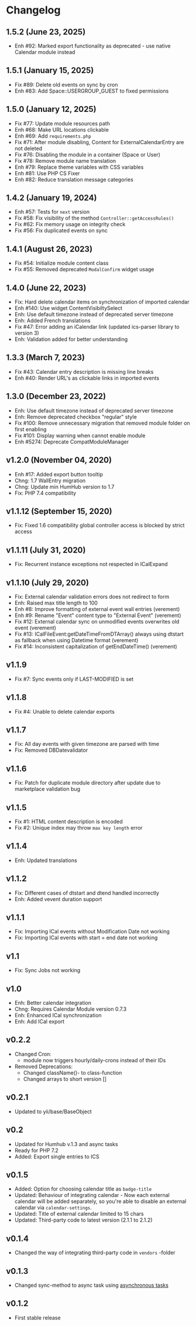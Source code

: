 Changelog
=========

1.5.2 (June 23, 2025)
---------------------
- Enh #92: Marked export functionality as deprecated - use native Calendar module instead

1.5.1 (January 15, 2025)
------------------------
- Fix #89: Delete old events on sync by cron
- Enh #83: Add Space::USERGROUP_GUEST to fixed permissions

1.5.0 (January 12, 2025)
------------------------
- Fix #77: Update module resources path
- Enh #68: Make URL locations clickable
- Enh #69: Add `requirements.php`
- Fix #71: After module disabling, Content for ExternalCalendarEntry are not deleted
- Fix #76: Disabling the module in a container (Space or User)
- Fix #78: Remove module name translation
- Enh #79: Replace theme variables with CSS variables
- Enh #81: Use PHP CS Fixer
- Enh #82: Reduce translation message categories

1.4.2 (January 19, 2024)
-----------------------
- Enh #57: Tests for `next` version
- Fix #58: Fix visibility of the method `Controller::getAccessRules()`
- Fix #62: Fix memory usage on integrity check
- Fix #56: Fix duplicated events on sync

1.4.1 (August 26, 2023)
-----------------------
- Fix #54: Initialize module content class
- Fix #55: Removed deprecated `ModalConfirm` widget usage

1.4.0 (June 22, 2023)
---------------------
- Fix: Hard delete calendar items on synchronization of imported calendar
- Enh #140: Use widget ContentVisibiltySelect
- Enh: Use default timezone instead of deprecated server timezone
- Enh: Added French translations
- Fix #47: Error adding an iCalendar link (updated ics-parser library to version 3)
- Enh: Validation added for better understanding

1.3.3 (March 7, 2023)
---------------------
- Fix #43: Calendar entry description is missing line breaks
- Enh #40: Render URL's as clickable links in imported events

1.3.0 (December 23, 2022)
-------------------------
- Enh: Use default timezone instead of deprecated server timezone
- Enh: Remove deprecated checkbox "regular" style
- Fix #100: Remove unnecessary migration that removed module folder on first enabling
- Fix #101: Display warning when cannot enable module
- Enh #5274: Deprecate CompatModuleManager

v1.2.0 (November 04, 2020)
----------------------
- Enh #17: Added export button tooltip
- Chng: 1.7 WallEntry migration
- Chng: Update min HumHub version to 1.7
- Fix: PHP 7.4 compatibility

v1.1.12 (September 15, 2020)
----------------------
- Fix: Fixed 1.6 compatibility global controller access is blocked by strict access

v1.1.11 (July 31, 2020)
----------------------
- Fix: Recurrent instance exceptions not respected in ICalExpand

v1.1.10 (July 29, 2020)
----------------------
- Fix: External calendar validation errors does not redirect to form
- Enh: Raised max title length to 100
- Enh #8: Improve formatting of external event wall entries (verement)
- Enh #9: Rename "Event" content type to "External Event" (verement)
- Fix #12: External calendar sync on unmodified events overwrites old event (verement)
- Fix #13: ICalFileEvent:getDateTimeFromDTArray() always using dtstart as fallback when using Datetime format (verement)
- Fix #14: Inconsistent capitalization of getEndDateTime() (verement)

v1.1.9
----------------------
- Fix #7: Sync events only if LAST-MODIFIED is set

v1.1.8
----------------------
- Fix #4: Unable to delete calendar exports

v1.1.7
----------------------
- Fix: All day events with given timezone are parsed with time
- Fix: Removed DBDatevalidator

v1.1.6
----------------------
- Fix: Patch for duplicate module directory after update due to marketplace validation bug

v1.1.5
----------------------
- Fix #1: HTML content description is encoded
- Fix #2: Unique index may throw `max key length` error

v1.1.4
---------------------------
- Enh: Updated translations

v1.1.2
----------------------
- Fix: Different cases of dtstart and dtend handled incorrectly
- Enh: Added vevent duration support

v1.1.1
----------------------
- Fix: Importing ICal events without Modification Date not working
- Fix: Importing ICal events with start = end date not working

v1.1
----------------------
- Fix: Sync Jobs not working

v1.0
----------------------
- Enh: Better calendar integration
- Chng: Requires Calendar Module version 0.7.3
- Enh: Enhanced ICal synchronization
- Enh: Add ICal export

v0.2.2
----------------------
- Changed Cron:
    - module now triggers hourly/daily-crons instead of their IDs
- Removed Deprecations:
    - Changed className()- to class-function
    - Changed arrays to short version []

v0.2.1
----------------------
- Updated to yii/base/BaseObject

v0.2
----------------------
- Updated for Humhub v.1.3 and async tasks
- Ready for PHP 7.2
- Added: Export single entries to ICS

v0.1.5
----------------------
- Added: Option for choosing calendar title as `badge-title`
- Updated: Behaviour of integrating calendar - Now each external calendar will be added separately, so you're able to disable an external calendar via `calendar-settings`.
- Updated: Title of external calendar limited to 15 chars
- Updated: Third-party code to latest version (2.1.1 to 2.1.2)

v0.1.4
----------------------
- Changed the way of integrating third-party code in `vendors` -folder

v0.1.3
----------------------
- Changed sync-method to async task using [asynchronous tasks](http://docs.humhub.org/admin-asynchronous-tasks.html)

v0.1.2
----------------------
- First stable release
